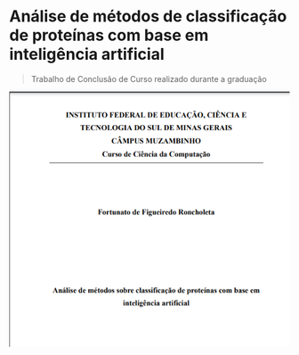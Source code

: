 # **Análise de métodos de classificação de proteínas com base em inteligência artificial**

> Trabalho de Conclusão de Curso realizado durante a graduação

![preview](https://github.com/FortunatoRoncholeta/TCC/blob/main/Capa.png) 


